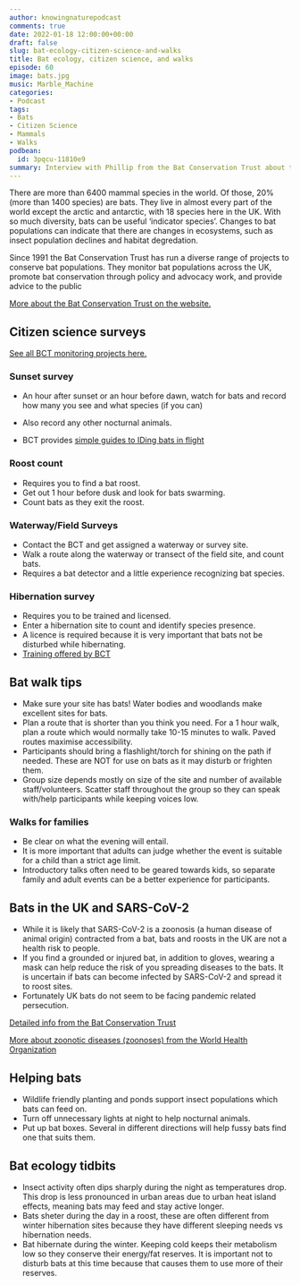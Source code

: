 ```yaml
---
author: knowingnaturepodcast
comments: true
date: 2022-01-18 12:00:00+00:00
draft: false
slug: bat-ecology-citizen-science-and-walks
title: Bat ecology, citizen science, and walks
episode: 60
image: bats.jpg
music: Marble_Machine
categories:
- Podcast
tags:
- Bats
- Citizen Science
- Mammals
- Walks
podbean:
  id: 3pqcu-11810e9
summary: Interview with Phillip from the Bat Conservation Trust about their citizen science programmes. We also discuss a bit of bat ecology and share tips for leading a successful bat walk.
---
```


There are more than 6400 mammal species in the world. Of those, 20% (more than 1400 species) are bats. They live in almost every part of the world except the arctic and antarctic, with 18 species here in the UK. With so much diversity, bats can be useful ‘indicator species’. Changes to bat populations can indicate that there are changes in ecosystems, such as insect population declines and habitat degredation.

Since 1991 the Bat Conservation Trust has run a diverse range of projects to conserve bat populations. They monitor bat populations across the UK, promote bat conservation through policy and advocacy work, and provide advice to the public

[More about the Bat Conservation Trust on the website.](https://www.bats.org.uk/)

## Citizen science surveys

[See all BCT monitoring projects here.](https://www.bats.org.uk/our-work/national-bat-monitoring-programme/surveys)

### Sunset survey

- An hour after sunset or an hour before dawn, watch for bats and record how many you see and what species (if you can)

- Also record any other nocturnal animals.
- BCT provides [simple guides to IDing bats in flight](https://www.bats.org.uk/our-work/national-bat-monitoring-programme/surveys/sunset-sunrise-survey)

### Roost count

- Requires you to find a bat roost.
- Get out 1 hour before dusk and look for bats swarming.
- Count bats as they exit the roost.

### Waterway/Field Surveys

- Contact the BCT and get assigned a waterway or survey site.
- Walk a route along the waterway or transect of the field site, and count bats.
- Requires a bat detector and a little experience recognizing bat species.

### Hibernation survey

- Requires you to be trained and licensed.
- Enter a hibernation site to count and identify species presence.
- A licence is required because it is very important that bats not be disturbed while hibernating.
- [Training offered by BCT](https://www.bats.org.uk/our-work/training-and-conferences/training-for-ecologists)

## Bat walk tips

- Make sure your site has bats! Water bodies and woodlands make excellent sites for bats.
- Plan a route that is shorter than you think you need. For a 1 hour walk, plan a route which would normally take 10-15 minutes to walk. Paved routes maximise accessibility.
- Participants should bring a flashlight/torch for shining on the path if needed. These are NOT for use on bats as it may disturb or frighten them.
- Group size depends mostly on size of the site and number of available staff/volunteers. Scatter staff throughout the group so they can speak with/help participants while keeping voices low.

### Walks for families

- Be clear on what the evening will entail.
- It is more important that adults can judge whether the event is suitable for a child than a strict age limit.
- Introductory talks often need to be geared towards kids, so separate family and adult events can be a better experience for participants.

## Bats in the UK and SARS-CoV-2

- While it is likely that SARS-CoV-2 is a zoonosis (a human disease of animal origin) contracted from a bat, bats and roosts in the UK are not a health risk to people.
- If you find a grounded or injured bat, in addition to gloves, wearing a mask can help reduce the risk of you spreading diseases to the bats. It is uncertain if bats can become infected by SARS-CoV-2 and spread it to roost sites.
- Fortunately UK bats do not seem to be facing pandemic related persecution.

[Detailed info from the Bat Conservation Trust](https://www.bats.org.uk/about-bats/bats-and-disease/covid-19-and-bats)

[More about zoonotic diseases (zoonoses) from the World Health Organization](https://www.who.int/news-room/fact-sheets/detail/zoonoses)

## Helping bats

- Wildlife friendly planting and ponds support insect populations which bats can feed on.
- Turn off unnecessary lights at night to help nocturnal animals.
- Put up bat boxes. Several in different directions will help fussy bats find one that suits them.

## Bat ecology tidbits

- Insect activity often dips sharply during the night as temperatures drop. This drop is less pronounced in urban areas due to urban heat island effects, meaning bats may feed and stay active longer.
- Bats sheter during the day in a roost, these are often different from winter hibernation sites because they have different sleeping needs vs hibernation needs.
- Bat hibernate during the winter. Keeping cold keeps their metabolism low so they conserve their energy/fat reserves. It is important not to disturb bats at this time because that causes them to use more of their reserves.
